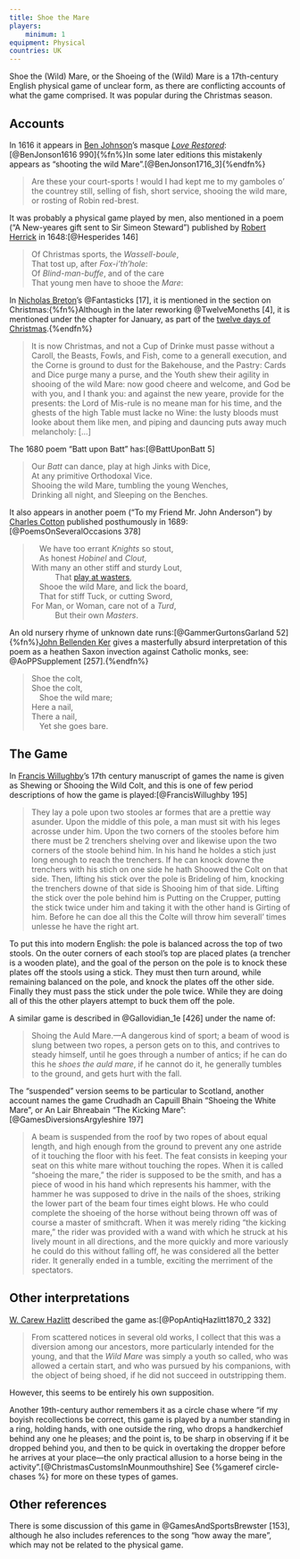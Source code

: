 ```yaml
---
title: Shoe the Mare
players:
    minimum: 1
equipment: Physical
countries: UK
---
```


<p class="lead"><span class="aka">Shoe the (Wild) Mare</span>, or the <span class="aka">Shoeing of the (Wild) Mare</span> is a 17th-century English physical game of unclear form, as there are conflicting accounts of what the game comprised. It was popular during the Christmas season.</p>

## Accounts

In 1616 it appears in [Ben Johnson](https://en.wikipedia.org/wiki/Ben_Jonson)’s masque [<cite>Love Restored</cite>](https://en.wikipedia.org/wiki/Love_Restored):[@BenJonson1616 990]{%fn%}In some later editions this mistakenly appears as “shooting the wild Mare”.[@BenJonson1716_3]{%endfn%}

> Are these your court-sports ! would I had kept me to my gamboles o’ the countrey still, selling of fish, short service, shooing the wild mare, or rosting of Robin red-brest.



It was probably a physical game played by men, also mentioned in a poem (“A New-yeares gift sent to Sir Simeon Steward”) published by [Robert Herrick](https://en.wikipedia.org/wiki/Robert_Herrick_(poet)) in 1648:[@Hesperides 146]

<blockquote>
<p>
Of Christmas sports, the <em>Wassell-boule</em>,<br/>
That tost up, after <em>Fox-i’th’hole</em>:<br/>
Of <em>Blind-man-buffe</em>, and of the care<br/>
That young men have to shooe the <em>Mare</em>:
</p>
</blockquote>

In [Nicholas Breton](https://en.wikipedia.org/wiki/Nicholas_Breton)’s @Fantasticks [17], it is mentioned in the section on Christmas:{%fn%}Although in the later reworking @TwelveMoneths [4], it is mentioned under the chapter for January, as part of the [twelve days of Christmas](https://en.wikipedia.org/wiki/Twelve_Days_of_Christmas).{%endfn%}

> It is now Christmas, and not a Cup of Drinke must passe without a Caroll, the Beasts, Fowls, and Fish, come to a generall execution, and the Corne is ground to dust for the Bakehouse, and the Pastry: Cards and Dice purge many a purse, and the Youth shew their agility in shooing of the wild Mare: now good cheere and welcome, and God be with you, and I thank you: and against the new yeare, provide for the presents: the Lord of Mis-rule is no meane man for his time, and the ghests of the high Table must lacke no Wine: the lusty bloods must looke about them like men, and piping and dauncing puts away much melancholy: […]

The 1680 poem “Batt upon Batt” has:[@BattUponBatt 5]

> Our _Batt_ can dance, play at high Jinks with Dice,<br/>
> At any primitive Orthodoxal Vice.<br/>
> Shooing the wild Mare, tumbling the young Wenches,<br/>
> Drinking all night, and Sleeping on the Benches.

It also appears in another poem (“To my Friend Mr. John Anderson”) by <a href="https://en.wikipedia.org/wiki/Charles_Cotton">Charles Cotton</a> published posthumously in 1689:[@PoemsOnSeveralOccasions 378]

<blockquote>
<p>&emsp;We have too errant <em>Knights</em> so stout,<br/>
&emsp;As honest <em>Hobinel</em> and <em>Clout</em>,<br/>
With many an other stiff and sturdy Lout,<br/>
&emsp;&emsp;&emsp;That <a href="https://www.thearma.org/essays/wasters.htm">play at wasters</a>,<br/>
&emsp;Shooe the wild Mare, and lick the board,<br/>
&emsp;That for stiff Tuck, or cutting Sword,<br/>
For Man, or Woman, care not of a <em>Turd</em>,<br/>
&emsp;&emsp;&emsp;But their own <em>Masters</em>.</p>
</blockquote>

An old nursery rhyme of unknown date runs:[@GammerGurtonsGarland 52]{%fn%}[John Bellenden Ker](https://en.wikipedia.org/wiki/John_Bellenden_Ker_Gawler) gives a masterfully absurd interpretation of this poem as a heathen Saxon invection against Catholic monks, see: @AoPPSupplement [257].{%endfn%}

<blockquote>
<p>Shoe the colt,<br/>
Shoe the colt,<br/>
&emsp;Shoe the wild mare;<br/>
Here a nail,<br/>
There a nail,<br/>
&emsp;Yet she goes bare.</p>
</blockquote>

## The Game

In [Francis Willughby](https://en.wikipedia.org/wiki/Francis_Willughby)’s 17th century manuscript of games the name is given as Shewing or <span class="aka">Shooing the Wild Colt</span>, and this is one of few period descriptions of how the game is played:[@FrancisWillughby 195]

> They lay a pole upon two stooles ar formes that are a prettie way asunder. Upon the middle of this pole, a man must sit with his leges acrosse under him. Upon the two corners of the stooles before him there must be 2 trenchers shelving over and likewise upon the two corners of the stoole behind him. In his hand he holdes a stich just long enough to reach the trenchers. If he can knock downe the trenchers with his stich on one side he hath Shoowed the Colt on that side. Then, lifting his stick over the pole is Brideling of him, knocking the trenchers downe of that side is Shooing him of that side. Lifting the stick over the pole behind him is Putting on the Crupper, putting the stick twice under him and taking it with the other hand is Girting of him. Before he can doe all this the Colte will throw him severall’ times unlesse he have the right art.

To put this into modern English: the pole is balanced across the top of two stools. On the outer corners of each stool’s top are placed plates (a trencher is a wooden plate), and the goal of the person on the pole is to knock these plates off the stools using a stick. They must then turn around, while remaining balanced on the pole, and knock the plates off the other side. Finally they must pass the stick under the pole twice. While they are doing all of this the other players attempt to buck them off the pole.

A similar game is described in @Gallovidian_1e [426] under the name of:

> <span lang="sco" class="aka">Shoing the Auld Mare</span>.—A dangerous kind of sport; a beam of wood is slung between two ropes, a person gets on to this, and contrives to steady himself, until he goes through a number of antics; if he can do this he _shoes the auld mare_, if he cannot do it, he generally tumbles to the ground, and gets hurt with the fall.

The “suspended” version seems to be particular to Scotland, another account names the game <span lang="gd" class="aka">Crudhadh an Capuill Bhain</span> “Shoeing the White Mare”, or <span lang="gd" class="aka">An Lair Bhreabain</span> “The Kicking Mare”:[@GamesDiversionsArgyleshire 197]

> A beam is suspended from the roof by two ropes of about equal length, and high enough from the ground to prevent any one astride of it touching the floor with his feet. The feat consists in keeping your seat on this white mare without touching the ropes. When it is called “shoeing the mare,” the rider is supposed to be the smith, and has a piece of wood in his hand which represents his hammer, with the hammer he was supposed to drive in the nails of the shoes, striking the lower part of the beam four times eight blows. He who could complete the shoeing of the horse without being thrown off was of course a master of smithcraft. When it was merely riding “the kicking mare,” the rider was provided with a wand with which he struck at his lively mount in all directions, and the more quickly and more variously he could do this without falling off, he was considered all the better rider. It generally ended in a tumble, exciting the merriment of the spectators.

## Other interpretations

[W. Carew Hazlitt](https://en.wikipedia.org/wiki/William_Carew_Hazlitt)  described the game as:[@PopAntiqHazlitt1870_2 332]

> From scattered notices in several old works, I collect that this was a diversion among our ancestors, more particularly intended for the young, and that the _Wild Mare_ was simply a youth so called, who was allowed a certain start, and who was pursued by his companions, with the object of being shoed, if he did not succeed in outstripping them.

However, this seems to be entirely his own supposition.

Another 19th-century author remembers it as a circle chase where “if my boyish recollections be correct, this game is played by a number standing in a ring, holding hands, with one outside the ring, who drops a handkerchief behind any one he pleases; and the point is, to be sharp in observing if it be dropped behind you, and then to be quick in overtaking the dropper before he arrives at your place—the only practical allusion to a horse being in the activity”.[@ChristmasCustomsInMounmouthshire] See {%gameref circle-chases %} for more on these types of games.

## Other references

There is some discussion of this game in @GamesAndSportsBrewster [153], although he also includes references to the song “how away the mare”, which may not be related to the physical game.
